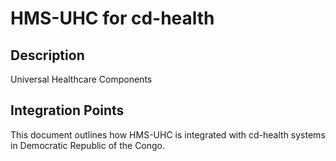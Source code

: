 # HMS-UHC for cd-health

## Description

Universal Healthcare Components

## Integration Points

This document outlines how HMS-UHC is integrated with cd-health systems in Democratic Republic of the Congo.
